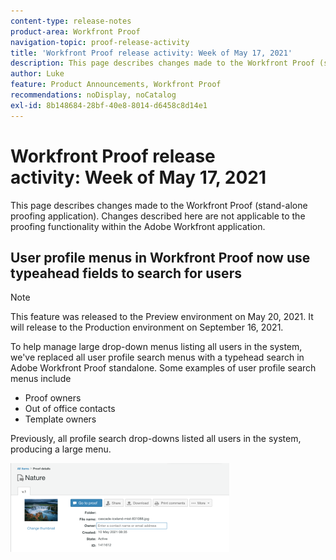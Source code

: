 ```yaml
---
content-type: release-notes
product-area: Workfront Proof
navigation-topic: proof-release-activity
title: 'Workfront Proof release activity: Week of May 17, 2021'
description: This page describes changes made to the Workfront Proof (stand-alone proofing application). Changes described here are not applicable to the proofing functionality within the Adobe Workfront application.
author: Luke
feature: Product Announcements, Workfront Proof
recommendations: noDisplay, noCatalog
exl-id: 8b148684-28bf-40e8-8014-d6458c8d14e1
---
```

# Workfront Proof release activity:&nbsp;Week of May 17, 2021

This page describes changes made to the Workfront Proof (stand-alone proofing application). Changes described here are not applicable to the proofing functionality within the Adobe Workfront application.

## User profile menus in Workfront Proof now use typeahead fields to search for users

>[!NOTE]
>
>This feature was released to the Preview environment on May 20, 2021. It will release to the Production environment on September 16, 2021.

To help manage large drop-down menus listing all users in the system, we've replaced all user profile search menus with a typehead search in Adobe Workfront Proof standalone. Some examples of user profile search menus include

* Proof owners
* Out of office contacts
* Template owners

Previously, all profile search drop-downs listed all users in the system, producing a large menu.

![](assets/user-profile-typeahead-350x142.png)
